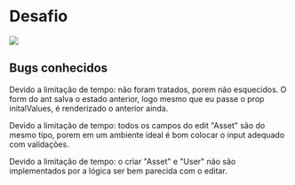 # Desafio 

![](/ims/user.png)



## Bugs conhecidos

Devido a limitação de tempo: não foram tratados, porem não esquecidos.
O form do ant salva o estado anterior, logo mesmo que eu passe o prop initalValues, é renderizado o anterior ainda.

Devido a limitação de tempo: todos os campos do edit "Asset" são do mesmo tipo, porem em um ambiente ideal é bom colocar o input adequado com validações.

Devido a limitação de tempo: o criar "Asset" e "User" não são implementados por a lógica ser bem parecida com o editar.